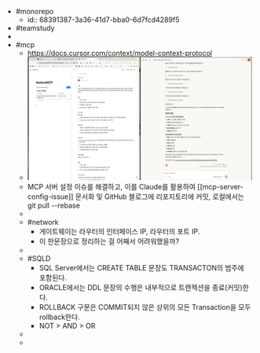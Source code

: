 - #monorepo
	- id:: 68391387-3a36-41d7-bba0-6d7fcd4289f5
- #teamstudy
-
- #mcp
	- https://docs.cursor.com/context/model-context-protocol
	- ![image.png](../assets/image_1748594832458_0.png)
	- MCP 서버 설정 이슈를 해결하고, 이를 Claude를 활용하여 [[mcp-server-config-issue]] 문서화 및 GitHub 블로그에 리포지토리에 커밋, 로컬에서는 git pull --rebase
	-
	- #network
		- 게이트웨이는 라우터의 인터페이스 IP, 라우터의 포트 IP.
		- 이 한문장으로 정리하는 걸 어째서 어려워했을까?
	-
	- #SQLD
		- SQL Server에서는 CREATE TABLE 문장도 TRANSACTON의 범주에 포함된다.
		- ORACLE에서는 DDL 문장의 수행은 내부적으로 트랜젝션을 종료(커밋)한다.
		- ROLLBACK 구문은 COMMIT되지 않은 상위의 모든 Transaction을 모두 rollback한다.
		- NOT > AND > OR
	-
	-